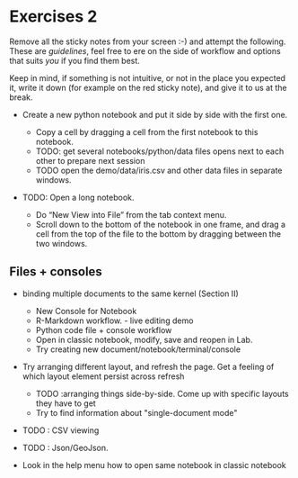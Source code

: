 # Exercises 2

Remove all the sticky notes from your screen :-) and attempt the following.
These are _guidelines_, feel free to ere on the side of workflow and
options that suits _you_ if you find them best. 

Keep in mind, if something is not intuitive, or not in the place you expected it, write
it down (for example on the red sticky note), and give it to us at the break.


- Create a new python notebook and put it side by side with the first one. 
    - Copy a cell by dragging a cell from the first notebook to this notebook.
    - TODO: get several notebooks/python/data files opens next to each other to prepare next session
    - TODO open the demo/data/iris.csv and other data files in separate windows.

- TODO: Open a long notebook.
    - Do “New View into File” from the tab context menu. 
    - Scroll down to the bottom of the notebook in one frame, and drag a cell from the top of the file to the bottom by dragging between the two windows.

## Files + consoles
- binding multiple documents to the same kernel (Section II)
    - New Console for Notebook
    - R-Markdown workflow. - live editing demo
    - Python code file + console workflow
    - Open in classic notebook, modify, save and reopen in Lab.
    - Try creating new document/notebook/terminal/console

- Try arranging different layout, and refresh the page. Get a feeling of which layout element persist across refresh
    - TODO :arranging things side-by-side. Come up with specific layouts they have to get
    - Try to find information about "single-document mode"




- TODO : CSV viewing
- TODO : Json/GeoJson.


- Look in the help menu how to open same notebook in classic notebook
